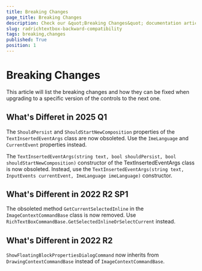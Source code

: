 ```yaml
---
title: Breaking Changes
page_title: Breaking Changes
description: Check our &quot;Breaking Changes&quot; documentation article for the RadRichTextBox WPF control.
slug: radrichtextbox-backward-compatibility
tags: breaking,changes
published: True
position: 1
---
```


# Breaking Changes

This article will list the breaking changes and how they can be fixed when upgrading to a specific version of the controls to the next one.

## What's Differet in 2025 Q1

The `ShouldPersist` and `ShouldStartNewComposition` properties of the `TextInsertedEventArgs` class are now obsoleted. Use the `ImeLanguage` and `CurrentEvent` properties instead.

The `TextInsertedEventArgs(string text, bool shouldPersist, bool shouldStartNewComposition)` constructor of the TextInsertedEventArgs class is now obsoleted. Instead, use the `TextInsertedEventArgs(string text, InputEvents currentEvent, ImeLanguage imeLanguage)` constructor.

## What's Different in 2022 R2 SP1

The obsoleted method `GetCurrentSelectedInline` in the `ImageContextCommandBase` class is now removed. Use `RichTextBoxCommandBase.GetSelectedInlineOrSelectCurrent` instead.

## What's Different in 2022 R2

`ShowFloatingBlockPropertiesDialogCommand` now inherits from `DrawingContextCommandBase` instead of `ImageContextCommandBase`.